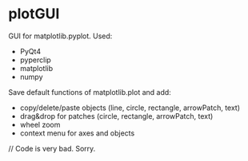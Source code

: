 # plotGUI
GUI for matplotlib.pyplot.
Used:
+ PyQt4
+ pyperclip
+ matplotlib
+ numpy

Save default functions of matplotlib.plot and add:
+ copy/delete/paste objects (line, circle, rectangle, arrowPatch, text)
+ drag&drop for patches (circle, rectangle, arrowPatch, text)
+ wheel zoom
+ context menu for axes and objects

// Code is very bad. Sorry.
